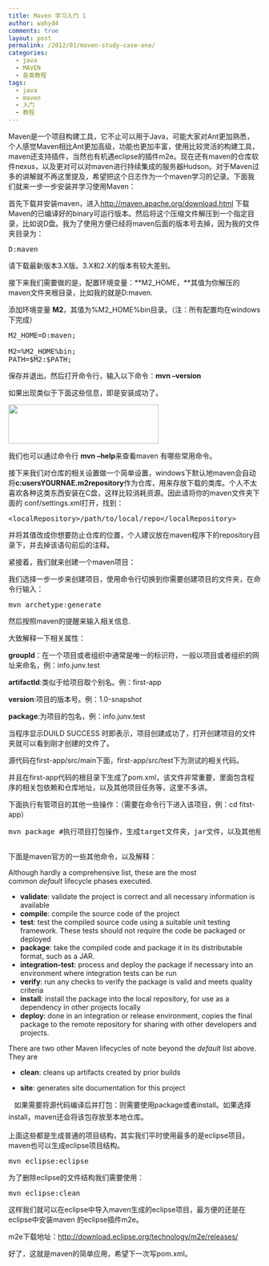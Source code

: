 ```yaml
---
title: Maven 学习入门 1
author: wahyd4
comments: true
layout: post
permalink: /2012/01/maven-study-case-one/
categories:
  - java
  - MAVEN
  - 各类教程
tags:
  - java
  - maven
  - 入门
  - 教程
---
```

Maven是一个项目构建工具，它不止可以用于Java，可能大家对Ant更加熟悉，个人感觉Maven相比Ant更加高级，功能也更加丰富，使用比较灵活的构建工具，maven还支持插件，当然也有机遇eclipse的插件m2e。现在还有maven的仓库软件nexus，以及更对可以对maven进行持续集成的服务器Hudson。对于Maven过多的讲解就不再这里提及，希望把这个日志作为一个maven学习的记录。下面我们就来一步一步安装并学习使用Maven：

首先下载并安装maven，进入<http://maven.apache.org/download.html> 下载Maven的已编译好的binary可运行版本。然后将这个压缩文件解压到一个指定目录，比如说D盘。我为了使用方便已经将maven后面的版本号去掉，因为我的文件夹目录为：

<pre class="brush: xml; title: ; notranslate" title="">D:maven</pre>

请下载最新版本3.X版。3.X和2.X的版本有较大差别。

接下来我们需要做的是，配置环境变量：**M2_HOME，**其值为你解压的maven文件夹根目录，比如我的就是D:maven.

添加环境变量 **M2**，其值为%M2_HOME%bin目录。（注：所有配置均在windows下完成）

<pre class="brush: xml; title: ; notranslate" title="">M2_HOME=D:maven;

M2=%M2_HOME%bin;
PATH=$M2:$PATH;
</pre>

保存并退出。然后打开命令行，输入以下命令：**mvn –version**

如果出现类似于下面这些信息，即是安装成功了。

[<img class="alignnone size-medium wp-image-2035" title="111" src="/images/2012/01/111-300x78.png" alt="" width="300" height="78" />][1]

我们也可以通过命令行 **mvn –help**来查看maven 有哪些常用命令。

接下来我们对仓库的相关设置做一个简单设置，windows下默认地maven会自动将**c:usersYOURNAE.m2repository**作为仓库，用来存放下载的类库。个人不太喜欢各种这类东西安装在C盘，这样比较消耗资源。因此请将你的maven文件夹下面的 conf/settings.xml打开，找到：

<pre class="brush: xml; title: ; notranslate" title="">&lt;localRepository&gt;/path/to/local/repo&lt;/localRepository&gt;</pre>

并将其值改成你想要防止仓库的位置，个人建议放在maven程序下的repository目录下，并去掉该语句前后的注释。

紧接着，我们就来创建一个maven项目：

我们选择一步一步来创建项目，使用命令行切换到你需要创建项目的文件夹，在命令行输入：

<pre class="brush: xml; title: ; notranslate" title="">mvn archetype:generate</pre>

然后按照maven的提醒来输入相关信息.

大致解释一下相关属性：

**groupId**：在一个项目或者组织中通常是唯一的标识符，一般以项目或者组织的网址来命名，例：info.junv.test

**artifactId**:类似于给项目取个别名。例：first-app

**version**:项目的版本号。例：1.0-snapshot

**package**:为项目的包名，例：info.junv.test

当程序显示DUILD SUCCESS 时即表示，项目创建成功了，打开创建项目的文件夹就可以看到刚才创建的文件了。

源代码在first-app/src/main下面，first-app/src/test下为测试的相关代码。

并且在first-app代码的根目录下生成了pom.xml，该文件非常重要，里面包含程序的相关包依赖和仓库地址，以及其他项目任务等，这里不多讲。

下面执行有管项目的其他一些操作：（需要在命令行下进入该项目，例：cd fitst-app）

<pre class="brush: xml; title: ; notranslate" title="">mvn package #执行项目打包操作，生成target文件夹，jar文件，以及其他相关文件夹

</pre>

下面是maven官方的一些其他命令，以及解释：

Although hardly a comprehensive list, these are the most common *default* lifecycle phases executed.

*   **validate**: validate the project is correct and all necessary information is available
*   **compile**: compile the source code of the project
*   **test**: test the compiled source code using a suitable unit testing framework. These tests should not require the code be packaged or deployed
*   **package**: take the compiled code and package it in its distributable format, such as a JAR.
*   **integration-test**: process and deploy the package if necessary into an environment where integration tests can be run
*   **verify**: run any checks to verify the package is valid and meets quality criteria
*   **install**: install the package into the local repository, for use as a dependency in other projects locally
*   **deploy**: done in an integration or release environment, copies the final package to the remote repository for sharing with other developers and projects.

There are two other Maven lifecycles of note beyond the *default* list above. They are

*   **clean**: cleans up artifacts created by prior builds

*   **site**: generates site documentation for this project

<span style="line-height: 24px;">   如果需要将源代码编译后并打包：则需要使用package或者install。如果选择install，maven还会将该包存放至本地仓库。<br /> </span>

上面这些都是生成普通的项目结构，其实我们平时使用最多的是eclipse项目。maven也可以生成eclipse项目结构。

<pre class="brush: xml; title: ; notranslate" title="">mvn eclipse:eclipse </pre>

为了删除eclipse的文件结构我们需要使用：

<pre class="brush: xml; title: ; notranslate" title="">mvn eclipse:clean </pre>

这样我们就可以在eclipse中导入maven生成的eclipse项目，最方便的还是在eclipse中安装maven 的eclipse插件m2e。

m2e下载地址：<http://download.eclipse.org/technology/m2e/releases/>

好了，这就是maven的简单应用，希望下一次写pom.xml。

 [1]: /images/2012/01/111.png
